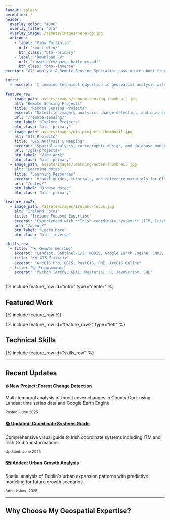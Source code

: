 ```yaml
---
layout: splash
permalink: /
header:
  overlay_color: "#000"
  overlay_filter: "0.5"
  overlay_image: /assets/images/hero-bg.jpg
  actions:
    - label: "View Portfolio"
      url: "/portfolio/"
      btn_class: "btn--primary"
    - label: "Download CV"
      url: "/assets/cv/bazen-haile-cv.pdf"
      btn_class: "btn--inverse"
excerpt: "GIS Analyst & Remote Sensing Specialist passionate about transforming geospatial data into actionable insights for environmental monitoring and sustainable development."

intro: 
  - excerpt: 'I combine technical expertise in geospatial analysis with practical problem-solving skills to support decision-making in environmental management, urban planning, and natural resource monitoring across Ireland and beyond.'

feature_row:
  - image_path: assets/images/remote-sensing-thumbnail.jpg
    alt: "Remote Sensing Projects"
    title: "Remote Sensing Projects"
    excerpt: "Satellite imagery analysis, change detection, and environmental monitoring using Landsat, Sentinel, and commercial datasets."
    url: "/remote-sensing/"
    btn_label: "Explore Projects"
    btn_class: "btn--primary"
  - image_path: assets/images/gis-projects-thumbnail.jpg
    alt: "GIS Projects"
    title: "GIS Analysis & Mapping"
    excerpt: "Spatial analysis, cartographic design, and database management for infrastructure, environmental, and social applications."
    url: "/gis-projects/"
    btn_label: "View Work"
    btn_class: "btn--primary"
  - image_path: assets/images/learning-notes-thumbnail.jpg
    alt: "Learning Notes"
    title: "Learning Resources"
    excerpt: "Visual guides, tutorials, and reference materials for GIS and Remote Sensing concepts, tools, and workflows."
    url: "/notes/"
    btn_label: "Browse Notes"
    btn_class: "btn--primary"

feature_row2:
  - image_path: /assets/images/ireland-focus.jpg
    alt: "Ireland Focus"
    title: "Ireland-Focused Expertise"
    excerpt: 'Experienced with **Irish coordinate systems** (ITM, Irish Grid), **Ordnance Survey Ireland** data, and **EU Copernicus** program datasets. Familiar with environmental challenges and opportunities specific to Ireland.'
    url: "/about/"
    btn_label: "Learn More"
    btn_class: "btn--inverse"

skills_row:
  - title: "🛰️ Remote Sensing"
    excerpt: "Landsat, Sentinel-1/2, MODIS, Google Earth Engine, ENVI, SNAP"
  - title: "🗺️ GIS Software"
    excerpt: "ArcGIS Pro, QGIS, PostGIS, FME, ArcGIS Online"
  - title: "💻 Programming"
    excerpt: "Python (ArcPy, GDAL, Rasterio), R, JavaScript, SQL"
---
```


{% include feature_row id="intro" type="center" %}

## Featured Work

{% include feature_row %}

{% include feature_row id="feature_row2" type="left" %}

## Technical Skills

{% include feature_row id="skills_row" %}

---

## Recent Updates

<div class="grid__wrapper">
  <div class="grid__item">
    <h4><a href="/portfolio/forest-change-detection/">🔥 New Project: Forest Change Detection</a></h4>
    <p>Multi-temporal analysis of forest cover changes in County Cork using Landsat time series data and Google Earth Engine.</p>
    <small><i class="fas fa-calendar-alt" aria-hidden="true"></i> Posted: June 2025</small>
  </div>
  
  <div class="grid__item">
    <h4><a href="/notes/coordinate-systems/">📚 Updated: Coordinate Systems Guide</a></h4>
    <p>Comprehensive visual guide to Irish coordinate systems including ITM and Irish Grid transformations.</p>
    <small><i class="fas fa-calendar-alt" aria-hidden="true"></i> Updated: June 2025</small>
  </div>
  
  <div class="grid__item">
    <h4><a href="/gis-projects/">🗺️ Added: Urban Growth Analysis</a></h4>
    <p>Spatial analysis of Dublin's urban expansion patterns with predictive modeling for future growth scenarios.</p>
    <small><i class="fas fa-calendar-alt" aria-hidden="true"></i> Added: June 2025</small>
  </div>
</div>

---

## Why Choose My Geospatial Expertise?

<div class="feature__wrapper">
  <div class="feature__

